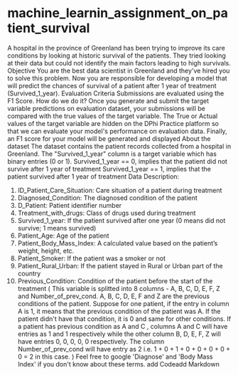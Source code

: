 # machine_learnin_assignment_on_patient_survival


A hospital in the province of Greenland has been trying to improve its care conditions by looking at historic survival of the patients. They tried looking at their data but could not identify the main factors leading to high survivals.
Objective You are the best data scientist in Greenland and they've hired you to solve this problem. Now you are responsible for developing a model that will predict the chances of survival of a patient after 1 year of treatment (Survived_1_year).
Evaluation Criteria Submissions are evaluated using the F1 Score. How do we do it?
Once you generate and submit the target variable predictions on evaluation dataset, your submissions will be compared with the true values of the target variable.
The True or Actual values of the target variable are hidden on the DPhi Practice platform so that we can evaluate your model's performance on evaluation data. Finally, an F1 score for your model will be generated and displayed
About the dataset The dataset contains the patient records collected from a hospital in Greenland. The "Survived_1_year" column is a target variable which has binary entries (0 or 1).
Survived_1_year == 0, implies that the patient did not survive after 1 year of treatment
Survived_1_year == 1, implies that the patient survived after 1 year of treatment
Data Description:
1) ID_Patient_Care_Situation: Care situation of a patient during treatment
2) Diagnosed_Condition: The diagnosed condition of the patient
3) D_Patient: Patient identifier number
4) Treatment_with_drugs: Class of drugs used during treatment
5) Survived_1_year: If the patient survived after one year (0 means did not survive; 1 means survived)
6) Patient_Age: Age of the patient
7) Patient_Body_Mass_Index: A calculated value based on the patient’s weight, height, etc.
8) Patient_Smoker: If the patient was a smoker or not
9) Patient_Rural_Urban: If the patient stayed in Rural or Urban part of the country
10) Previous_Condition: Condition of the patient before the start of the treatment ( This variable is splitted into 8 columns - A, B, C, D, E, F, Z and Number_of_prev_cond. A, B, C, D, E, F and Z are the previous conditions of the patient. Suppose for one patient, if the entry in column A is 1, it means that the previous condition of the patient was A. If the patient didn't have that condition, it is 0 and same for other conditions. If a patient has previous condition as A and C , columns A and C will have entries as 1 and 1 respectively while the other column B, D, E, F, Z will have entries 0, 0, 0, 0, 0 respectively. The column Number_of_prev_cond will have entry as 2 i.e. 1 + 0 + 1 + 0 + 0 + 0 + 0 + 0 = 2 in this case. )
Feel free to google 'Diagnose' and 'Body Mass Index' if you don't know about these terms.
add Codeadd Markdown
